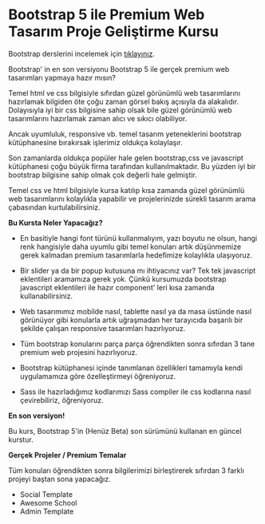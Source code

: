 # Bootstrap 5 ile Premium Web Tasarım Proje Geliştirme Kursu
Bootstrap derslerini incelemek için [tıklayınız](https://www.udemy.com/course/bootstrap-dersleri/?referralCode=CEC007E59A2186379453).

Bootstrap' in en son versiyonu Bootstrap 5 ile gerçek premium web tasarımları yapmaya hazır mısın?

Temel html ve css bilgisiyle sıfırdan güzel görünümlü web tasarımlarını hazırlamak bilgiden öte çoğu zaman görsel bakış açısıyla da alakalıdır. Dolayısıyla iyi bir css bilgisine sahip olsak bile güzel görünümlü web tasarımlarını hazırlamak zaman alıcı ve sıkıcı olabiliyor. 

Ancak uyumluluk, responsive vb. temel tasarım yeteneklerini bootstrap kütüphanesine bırakırsak işlerimiz oldukça kolaylaşır. 

Son zamanlarda oldukça popüler hale gelen bootstrap,css ve javascript kütüphanesi çoğu büyük firma tarafından kullanılmaktadır. Bu yüzden iyi bir bootstrap bilgisine sahip olmak çok değerli hale gelmiştir.

Temel css ve html bilgisiyle kursa katılıp kısa zamanda güzel görünümlü web tasarımlarını kolaylıkla yapabilir ve projelerinizde sürekli tasarım arama çabasından kurtulabilirsiniz.

**Bu Kursta Neler Yapacağız?**

* En basitiyle hangi font türünü kullanmalıyım, yazı boyutu ne olsun, hangi renk hangisiyle daha uyumlu gibi temel konuları artık düşünmemize gerek kalmadan premium tasarımlarla hedefimize kolaylıkla ulaşıyoruz.

* Bir slider ya da bir popup kutusuna mı ihtiyacınız var? Tek tek javascript eklentileri aramamıza gerek yok. Çünkü kursumuzda bootstrap javascript eklentileri ile hazır component' leri kısa zamanda kullanabilirsiniz.

* Web tasarımımız mobilde nasıl, tablette nasıl ya da masa üstünde nasıl görünüyor gibi konularla artık uğraşmadan her tarayıcıda başarılı bir şekilde çalışan responsive tasarımları hazırlıyoruz.

* Tüm bootstrap konularını parça parça öğrendikten sonra sıfırdan 3 tane premium web projesini hazırlıyoruz.

* Bootstrap kütüphanesi içinde tanımlanan özellikleri tamamıyla kendi uygulamamıza göre özelleştirmeyi öğreniyoruz. 

* Sass ile hazırladığımız kodlarımızı Sass compiler ile css kodlarına nasıl çevirebiliriz, öğreniyoruz.

**En son versiyon!**

Bu kurs, Bootstrap 5'in (Henüz Beta) son sürümünü kullanan en güncel kurstur.

**Gerçek Projeler / Premium Temalar**

Tüm konuları öğrendikten sonra bilgilerimizi birleştirerek sıfırdan 3 farklı projeyi baştan sona yapacağız. 

* Social Template
* Awesome School
* Admin Template